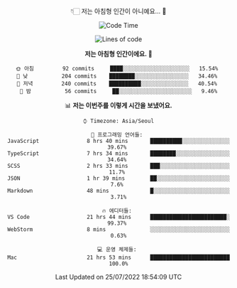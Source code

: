 <div align='center'>
 
👇🏻 저는 아침형 인간이 아니예요... 🙊
 
<!--START_SECTION:waka-->
![Code Time](http://img.shields.io/badge/Code%20Time-1%2C680%20hrs%2025%20mins-blue)

![Lines of code](https://img.shields.io/badge/%EC%A0%80%EB%8A%94%20%EC%97%AC%ED%83%9C%EA%B9%8C%EC%A7%80%20-269%20Thousand%20%EC%A4%84%EC%9D%98%20%EC%BD%94%EB%93%9C%EB%A5%BC%20%EC%9E%91%EC%84%B1%ED%96%88%EC%96%B4%EC%9A%94.-blue)

**저는 아침형 인간이에요. 🐤** 

```text
🌞 아침         92 commits     ████░░░░░░░░░░░░░░░░░░░░░   15.54% 
🌆 낮　         204 commits    ████████░░░░░░░░░░░░░░░░░   34.46% 
🌃 저녁         240 commits    ██████████░░░░░░░░░░░░░░░   40.54% 
🌙 밤　         56 commits     ██░░░░░░░░░░░░░░░░░░░░░░░   9.46%

```


📊 **저는 이번주를 이렇게 시간을 보냈어요.** 

```text
⌚︎ Timezone: Asia/Seoul

💬 프로그래밍 언어들: 
JavaScript               8 hrs 40 mins       ██████████░░░░░░░░░░░░░░░   39.67% 
TypeScript               7 hrs 34 mins       ████████░░░░░░░░░░░░░░░░░   34.64% 
SCSS                     2 hrs 33 mins       ███░░░░░░░░░░░░░░░░░░░░░░   11.7% 
JSON                     1 hr 39 mins        ██░░░░░░░░░░░░░░░░░░░░░░░   7.6% 
Markdown                 48 mins             █░░░░░░░░░░░░░░░░░░░░░░░░   3.71%

🔥 에디터들: 
VS Code                  21 hrs 44 mins      ████████████████████████░   99.37% 
WebStorm                 8 mins              ░░░░░░░░░░░░░░░░░░░░░░░░░   0.63%

💻 운영 체제들: 
Mac                      21 hrs 53 mins      █████████████████████████   100.0%

```


 Last Updated on 25/07/2022 18:54:09 UTC
<!--END_SECTION:waka-->
 </div>
<!---
Emewjin/Emewjin is a ✨ special ✨ repository because its `README.md` (this file) appears on your GitHub profile.
You can click the Preview link to take a look at your changes.
--->
